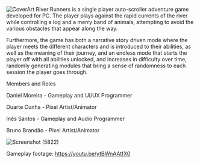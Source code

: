 ![CoverArt](https://github.com/DioNizzio/RiverRunners/assets/104149340/4f57a355-8076-4e26-99fa-ac9d857c8575)
River Runners is a single player auto-scroller adventure game developed for PC. The player plays against the rapid currents of the river while controlling a log and a merry band of animals, attempting to avoid the various obstacles that appear along the way.

Furthermore, the game has both a narrative story driven mode where the player meets the different characters and is introduced to their abilities, as well as the meaning of their journey, and an endless mode that starts the player off with all abilities unlocked, and increases in difficulty over time, randomly generating modules that bring a sense of randomness to each session the player goes through.


Members and Roles 

Daniel Moreira - Gameplay and UI/UX Programmer

Duarte Cunha - Pixel Artist/Animator

Inês Santos	- Gameplay and Audio Programmer

Bruno Brandão - Pixel Artist/Animator

![Screenshot (5822)](https://github.com/DioNizzio/RiverRunners/assets/104149340/76107532-7d03-4a0f-ae4c-c1053ceaec30)

Gameplay footage: https://youtu.be/ytBWnAAtfX0
